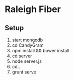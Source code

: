 Raleigh Fiber
==============

Setup
---------------------
1. start mongodb
2. cd CandyGram
3. npm install && bower install
3. cd server
4. node server.js 
5. cd..
6. grunt serve
